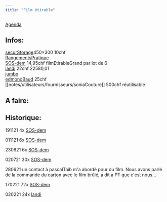 ```yaml
---
title: "Film étirable"
---
```


[Agenda](notes/AgendaMaJournee.md) 
## Infos:
[securStorage](notes/utilisateurs/fournisseurs/securStorage.md)450×300 10chf\
[RangementsPratique](notes/zones/RangementsPratique.md)\
[SOS-dem](notes/utilisateurs/fournisseurs/SOS-dem.md) 14,95chf  filmEtirableGrand par lot de 6\
[landi](notes/utilisateurs/fournisseurs/landi.md) 22chf 22580,01\
[jumbo](notes/utilisateurs/fournisseurs/jumbo.md)\
[edmondBaud](notes/utilisateurs/fournisseurs/edmondBaud.md) 25chf\
[[notes/utilisateurs/fournisseurs/soniaCouture]] 500chf réutilisable

## A faire: 

## Historique:

191121 4x [SOS-dem](notes/utilisateurs/fournisseurs/SOS-dem.md)

011121 6x [SOS-dem](notes/utilisateurs/fournisseurs/SOS-dem.md)

230821 6x [SOS-dem](notes/utilisateurs/fournisseurs/SOS-dem.md)

020721 30x [SOS-dem](notes/utilisateurs/fournisseurs/SOS-dem.md)

280621 un contact à pascalTaib m'a abordé pour du film.  Nous avons parlé de la commande du carton avec le film brûlé, a dit a PT que c'est nous...

170221 72x [SOS-dem](notes/utilisateurs/fournisseurs/SOS-dem.md)

020221 24x [landi](notes/utilisateurs/fournisseurs/landi.md)